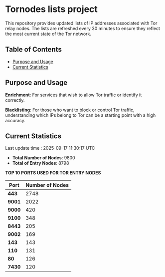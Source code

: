 # Tornodes lists project

This repository provides updated lists of IP addresses associated with Tor relay nodes. The lists are refreshed every 30 minutes to ensure they reflect the most current state of the Tor network.

## Table of Contents

- [Purpose and Usage](#purpose-and-usage)
- [Current Statistics](#current-statistics)


## Purpose and Usage

**Enrichment**: For services that wish to allow Tor traffic or identify it correctly.

**Blacklisting**: For those who want to block or control Tor traffic, understanding which IPs belong to Tor can be a starting point with a high accuracy.

## Current Statistics

Last update time : 2025-09-17 11:30:17 UTC

- **Total Number of Nodes**: 9800
- **Total of Entry Nodes**: 8798

**TOP 10 PORTS USED FOR TOR ENTRY NODES**

| **Port** | **Number of Nodes** |
|------|-----------------|
| **443**   | 2748  |
| **9001**   | 2022  |
| **9000**   | 420  |
| **9100**   | 348  |
| **8443**   | 205  |
| **9002**   | 169  |
| **143**   | 143  |
| **110**   | 131  |
| **80**   | 126  |
| **7430**   | 120  |

